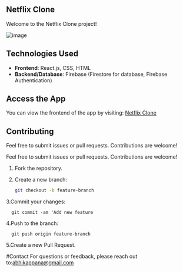 ## Netflix Clone

Welcome to the Netflix Clone project!

![image](https://github.com/user-attachments/assets/42f12710-896b-4df2-a520-a340d3a064b7)


## Technologies Used

- **Frontend**: React.js, CSS, HTML
- **Backend/Database**: Firebase (Firestore for database, Firebase Authentication)

## Access the App

You can view the frontend of the app by visiting: [Netflix Clone](https://abhikappana.github.io/Netflix-clone/)

## Contributing

Feel free to submit issues or pull requests. Contributions are welcome!

Feel free to submit issues or pull requests. Contributions are welcome!

1. Fork the repository.
2. Create a new branch:

   ```bash
   git checkout -b feature-branch
   
3.Commit your changes:

      git commit -am 'Add new feature
      
4.Push to the branch:

      git push origin feature-branch

5.Create a new Pull Request.


#Contact
For questions or feedback, please reach out to:abhikappana@gmail.com

